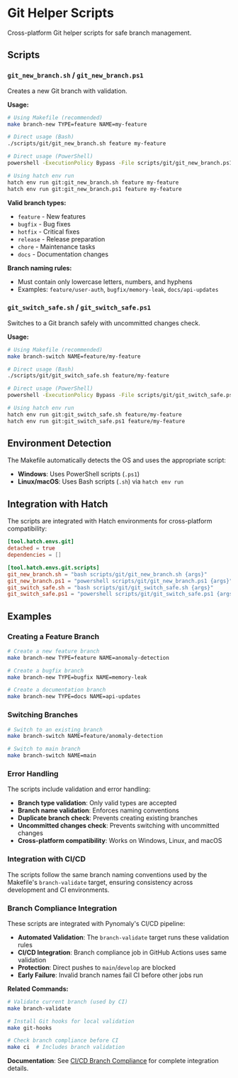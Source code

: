 # Git Helper Scripts

Cross-platform Git helper scripts for safe branch management.

## Scripts

### `git_new_branch.sh` / `git_new_branch.ps1`
Creates a new Git branch with validation.

**Usage:**
```bash
# Using Makefile (recommended)
make branch-new TYPE=feature NAME=my-feature

# Direct usage (Bash)
./scripts/git/git_new_branch.sh feature my-feature

# Direct usage (PowerShell)
powershell -ExecutionPolicy Bypass -File scripts/git/git_new_branch.ps1 -Type feature -Name my-feature

# Using hatch env run
hatch env run git:git_new_branch.sh feature my-feature
hatch env run git:git_new_branch.ps1 feature my-feature
```

**Valid branch types:**
- `feature` - New features
- `bugfix` - Bug fixes
- `hotfix` - Critical fixes
- `release` - Release preparation
- `chore` - Maintenance tasks
- `docs` - Documentation changes

**Branch naming rules:**
- Must contain only lowercase letters, numbers, and hyphens
- Examples: `feature/user-auth`, `bugfix/memory-leak`, `docs/api-updates`

### `git_switch_safe.sh` / `git_switch_safe.ps1`
Switches to a Git branch safely with uncommitted changes check.

**Usage:**
```bash
# Using Makefile (recommended)
make branch-switch NAME=feature/my-feature

# Direct usage (Bash)
./scripts/git/git_switch_safe.sh feature/my-feature

# Direct usage (PowerShell)
powershell -ExecutionPolicy Bypass -File scripts/git/git_switch_safe.ps1 -Name feature/my-feature

# Using hatch env run
hatch env run git:git_switch_safe.sh feature/my-feature
hatch env run git:git_switch_safe.ps1 feature/my-feature
```

## Environment Detection

The Makefile automatically detects the OS and uses the appropriate script:

- **Windows**: Uses PowerShell scripts (`.ps1`)
- **Linux/macOS**: Uses Bash scripts (`.sh`) via `hatch env run`

## Integration with Hatch

The scripts are integrated with Hatch environments for cross-platform compatibility:

```toml
[tool.hatch.envs.git]
detached = true
dependencies = []

[tool.hatch.envs.git.scripts]
git_new_branch.sh = "bash scripts/git/git_new_branch.sh {args}"
git_new_branch.ps1 = "powershell scripts/git/git_new_branch.ps1 {args}"
git_switch_safe.sh = "bash scripts/git/git_switch_safe.sh {args}"
git_switch_safe.ps1 = "powershell scripts/git/git_switch_safe.ps1 {args}"
```

## Examples

### Creating a Feature Branch
```bash
# Create a new feature branch
make branch-new TYPE=feature NAME=anomaly-detection

# Create a bugfix branch
make branch-new TYPE=bugfix NAME=memory-leak

# Create a documentation branch
make branch-new TYPE=docs NAME=api-updates
```

### Switching Branches
```bash
# Switch to an existing branch
make branch-switch NAME=feature/anomaly-detection

# Switch to main branch
make branch-switch NAME=main
```

### Error Handling

The scripts include validation and error handling:

- **Branch type validation**: Only valid types are accepted
- **Branch name validation**: Enforces naming conventions
- **Duplicate branch check**: Prevents creating existing branches
- **Uncommitted changes check**: Prevents switching with uncommitted changes
- **Cross-platform compatibility**: Works on Windows, Linux, and macOS

### Integration with CI/CD

The scripts follow the same branch naming conventions used by the Makefile's `branch-validate` target, ensuring consistency across development and CI environments.

### Branch Compliance Integration

These scripts are integrated with Pynomaly's CI/CD pipeline:

- **Automated Validation**: The `branch-validate` target runs these validation rules
- **CI/CD Integration**: Branch compliance job in GitHub Actions uses same validation
- **Protection**: Direct pushes to `main`/`develop` are blocked
- **Early Failure**: Invalid branch names fail CI before other jobs run

**Related Commands:**
```bash
# Validate current branch (used by CI)
make branch-validate

# Install Git hooks for local validation
make git-hooks

# Check branch compliance before CI
make ci  # Includes branch validation
```

**Documentation**: See [CI/CD Branch Compliance](../../docs/developer-guides/contributing/CI_CD_BRANCH_COMPLIANCE.md) for complete integration details.
